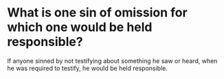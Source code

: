 # What is one sin of omission for which one would be held responsible?

If anyone sinned by not testifying about something he saw or heard, when he was required to testify, he would be held responsible.
